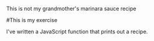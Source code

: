 This is not my grandmother's marinara sauce recipe

#This is my exercise

I've written a JavaScript function that prints out a recipe.